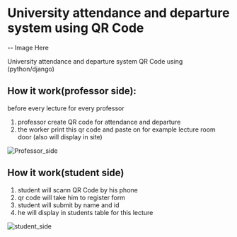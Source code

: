 # University attendance and departure system using QR Code
-- Image Here


University attendance and departure system QR Code using (python/django)


## How it work(professor side):
before every lecture for every professor 
1. professor create QR code for attendance and departure 
2. the worker print this qr code and paste on for example lecture room door (also will display in site)

![Professor_side](https://github.com/omarreda22/Attendance-and-leaving-system-using-QR-Code/blob/main/static/professor_side%20(1).gif)



## How it work(student side)
1. student will scann QR Code by his phone 
2. qr code will take him to register form
3. student will submit by name and id
4. he will display in students table for this lecture

![student_side](https://github.com/omarreda22/Attendance-and-leaving-system-using-QR-Code/blob/main/static/student_sdie.gif)
